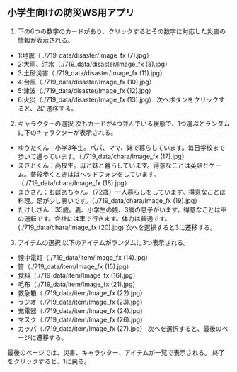 ## 小学生向けの防災WS用アプリ


1. 下の6つの数字のカードがあり、クリックするとその数字に対応した災害の情報が表示される。
- 1:地震（ ./719_data/disaster/Image_fx (7).jpg）
- 2:大雨、洪水（./719_data/disaster/Image_fx (8).jpg）
- 3:土砂災害（./719_data/disaster/Image_fx (11).jpg）
- 4:台風（./719_data/disaster/Image_fx (10).jpg）
- 5:津波（./719_data/disaster/Image_fx (12).jpg）
- 6:火災（./719_data/disaster/Image_fx (13).jpg）
次へボタンをクリックすると、2に遷移する。

2. キャラクターの選択
次もカードが4つ並んでいる状態で、1つ選ぶとランダムに下のキャラクターが表示される。
- ゆうたくん：小学3年生。パパ、ママ、妹で暮らしています。毎日学校まで歩いて通っています。（./719_data/chara/Image_fx (17).jpg）
- まさとくん：高校生。母と妹と暮らしています。得意なことは英語とゲーム。普段歩くときははヘッドフォンをしています。（./719_data/chara/Image_fx (18).jpg）
- まきさん：おばあちゃん。（72歳）一人暮らしをしています。得意なことは料理。足が少し悪いです。（./719_data/chara/Image_fx (19).jpg）
- たけしさん：35歳。妻、小学生の娘、3歳の息子がいます。得意なことは車の運転です。会社には車で行きます。体力は普通です。(./719_data/chara/Image_fx (20).jpg)
次へを選択すると3に遷移する。

3. アイテムの選択
以下のアイテムがランダムに3つ表示される。
- 懐中電灯（./719_data/item/Image_fx (14).jpg）
- 笛（./719_data/item/Image_fx (15).jpg）
- 食料（./719_data/item/Image_fx (16).jpg）
- 毛布（./719_data/item/Image_fx (21).jpg）
- 救急箱（./719_data/item/Image_fx (22).jpg）
- ラジオ（./719_data/item/Image_fx (23).jpg）
- 充電器（./719_data/item/Image_fx (24).jpg）
- マスク（./719_data/item/Image_fx (26).jpg）
- カッパ（./719_data/item/Image_fx (27).jpg）
次へを選択すると、最後のページに遷移する。

最後のページでは、災害、キャラクター、アイテムが一覧で表示される。
終了をクリックすると、1に戻る。

